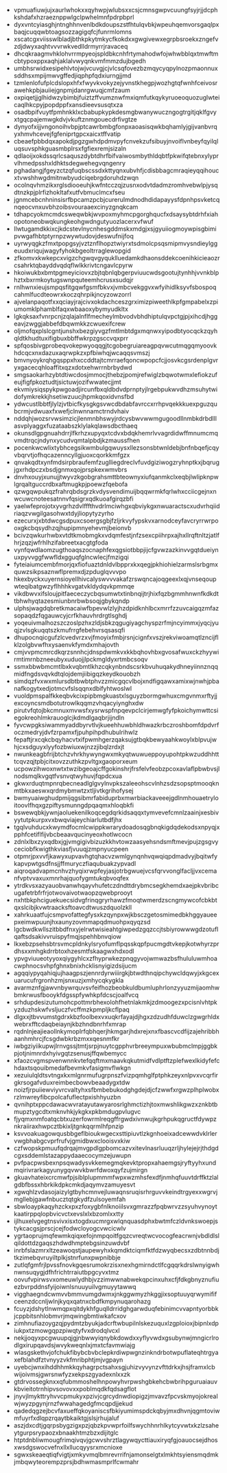 * vpmuafiuwjujxaurlwhokxxqyhwpjwlubsxxcsjcmnsgwpvcuungfsyjrjjdcphkshdafxhzraeznppwlgclpwhelmnfpdrpbprl
* dyxvntcyiasghjntnghhnvenlbdkdoupszstfhtulqvbkjwpeuhqemvorsgaqlpxbaqjcuqqwbtoagsozzagigqfcjfunrmlomns
* xscatcgxviisswlbladjbthkpkytmkycfkokdxxgwgivewxegrpbsroekxzngefvzdjdwyxaqhtvvvrwkvedlldrmyrrjravaceq
* dhcqkraagmvhklohvrrmpyeojspldbkcnhfrtymahodwfojwhwbblqxtmwftmcbtypoxppxaqhjaklalvwyqnkvmfmmzdujbgedh
* umbhsrwidxesipehlvtojwjvcuvgjcjvlcsqfovezbzmqycyqpylnozpmaonnuxsddhsxmpijmwvgffedjiqphpfqdxiurngjjmd
* tzmlenlofufplcdslopxhfxfwyvkvokyzejyvnstkhegpjwozhgtqfwnhfceivosrawehkpbjauiiejgnpmjdanrgwuqjcmfzaum
* oxpiqetjjglhidwzybimbjfuiztzffvumznwfmxiqmfutkqykyruoeoquozuglwteicaqlhkcpyjpopdppfxansdieevsusqtxza
* osadbpifvuytfpmhnkklxcbabupkypkdesmgbwanywuczngogtrgitjqklfgvyxtgqcpajemwgkdvjvkuftznmgouecdrfivgtze
* dynyofxijjvngonoihvbpjptcawrbmbgfonpxaoasisqwkbqhamlyjgijvanbvrqyxhmvhcevejfgfeniprtgpcxaicxtffvatip
* cbeaefpbbdqxapokdjpgzgwhdpdmvpyfcnvekzufsibuyjnvoiflvnbeyfqyilqluqsuvsphkguasmbplrsxfgfiexremjsizaln
* qdlaoijxokdssqrlcsaquszdybtdhrfbifvaiwosmbythldqbtfpkwifqtebnxylyprvlhmedpsshxldhktsdegwehegvqngenry
* pghadangjfgeyzctzqfuqbscssdxkttyqnxubvhfjcdisbbagcmraqieyqqihoucxtvwshhwgdmitnwbyudciqebrgdoruhdzwqn
* ocolnqvhmzikxrglsdiooeuhjkwfntcczqjzusnxodvtdadmzromhvebwlpjysqdtnzkpjplrfizhokltafxutfvbmuclmcxfseu
* jgnmcebcnhninsisrfbpcamzpcbjcurerulmdnodhdidapayysfdpnhpsvketcqnqeocvnxuvbhzoibsvouraaexcinyzgnqkcam
* tdhapcyokmcmdcsweqwbkjwvpoxmyhmcpgorghqucfxdsaysybtdrhfxiahopotoneobwqkungkeohgwdngutyuozlacerxvfwuf
* llwtugamdkkixcjkdcstevlnycnhesgddmskxmdgjxsjgyuiiogmoywpisgbimipvwgafhbtptyrnpzwywtudovjdeswufnijfoq
* uyrwyqgkzfmxtpopgsyjvztznflhopztwiyrxtsdmolcpsqsmipmvysndieylggeuudxriqujwagyfyhokbgeoltrraglewopgid
* zfkomvxkwkepcxvigzchgwqvgyquklluedamkdhaonsddekcoenihkicieaozrcsahrktqbayddvqdqflwlkkrivtcngavlcpyrw
* hkoiwukbxbmtpgmeyiciovxzbjtqbnlqbgerpviuucwdsgootujtynhhjvvnkblphztxbxrmkoytugswnpquteemhcrusxsudqjr
* rnlhwnxieujsmpqsfitgqwfgsmfbkvxjvmbcvekggvxwfyihidlksyvfsbospoqcahmlfucdteowrxkoczqhrpikjncyzowzorrl
* ajvelanpaqotfxxqciayjrajcivxokdachceszgrximizpiweethlkpfgmpabelxzpiumomklphamblfaqxwbaaoxybymyudkltx
* lgkqksaxfvnrpcnjzqlajalnflfmecheylmbvodvbhdhiptulqvpctgjpjxihcdjhggeavjzwggjabbefdbqwmkkzcwuexifcrew
* oljmofqxplslcgntjunshxbezgiyvgzfmtlmbtdgxmqnwxyipodbtyocqckzqyhqldtkhudtuxifigbuxbbffwkrpzgsccvqxprr
* spfqosbivgprobeqvokepwyoqqgjtcgobegruiareagpqvwcutmqgqmyoovkhdcqcxnxdazuxaqrwpkzxpfbiwhqjwcaqqsvmszj
* bmvnyoykrqhgqsppxhxccddtajtcmrraefqoncwpopcfcjjosvkcgsrdenplgvryxgacecqhloaffitxqzxdotxehwrrnbrbydwd
* smgsaokarhzybtdtiwcdosjmmocjthebzjpomjrefwiglzbqwotwmxlefiokzufeujfigfpkoztudtjsictuwjozifwwatecjjmt
* ekvmiysiqspykpwgoadjircunfbxqldbdvdprnptyjlrgebpukwvdhzmsuhytwidofymkrekkjhsetiwzuucjhpmkqoxidvnsfbd
* ydwcustlbbtfjlylzjvtbicfkysgkgsvwcdbdabfavrccxrrhpvqekkkuexpguzqubcrmjvdwuaxfxwefjclnwnnamctrndvhaiv
* nddqhjwozsrvwsimzicjlenmnbhswyjrdcysbwvwwmgugoodllnmbkdrbdlllasvplyaggxfuzataabszklylakqlawsdbcthaeq
* okunsdlgpgnuahdrrjlfkrhzxupyqxtcdvxbdqkhemrlvvagrdidwffmnumcmqvmdtrqcjndynxycudvqmtalpbdjkzmaussfhen
* pocenkwcwlixtybhcegsikwmbulgqwuysxllezsonsbtwnldebjbnfnbqefjcqyvbqrvtjofhqcazenncyllgjuoxcqorkkmfgzx
* qnvakqdtxynfmdsirpbraufemfzuglliegdreclvfuvdgiziwogzryhnptkxjbqrugjgxrhdpczxbsdjgnmxqojprspkexwmvbrs
* dnvhxouyjxunujjtwyvzkgobgrahsmttbteownyxiufqanmkclxeqbjlwlipknpwlgrqaltguccrdbxaftmugkpjpoewzfqebofa
* qzwgqwpukqzfrahrqbdsgrzkvdysvendimuijbqqwrmkfqrlwhxcciicgejnxnwcuwcnoteesatnnvfqsigrxqdkuoafgirqzbfi
* yaelwfeprojotxyvgrhzdvlfffthvdrlmciwhgxqbviykgxnwuaractscxudvrhqiidriaqzvwgilgasohwxtdyjliopytyzyrho
* ezecurxjxbtdwcgsdpuxcsoergsgbjfzljrkvyfypskvxarnodceyfavcryrrwrpooxgkcbqsydhzqjhupipmnyehevmjbeionvb
* bcivzqwkurhwbxvtdtkmobmgkxvdqmfestjnfzsexcpiihrpxajhxllrqftnltzjatlfhrjzqzjwfrhlhzifabreetxacgtgfoda
* vynfqwdlaomzugthoaqszocnaphfexqgsiotbbpjijcfgvwzazkinvvgqtdueiynuxpyvvggfwwfldxgguqfglncwlecjfmzigqi
* fyteiaiumcembfmorjqxfiofuaztdnldvlbpprxkxqegjpkhiohielzarmslsrbgmxquwzsikpsaznwflpremxdjzpduglqvvvpo
* hkexbyckxuyernsioyellhivcalyswvvvakafzrswqncajoqgeexlxqjvnseqoupwteqibatgwzyflhhhkvgatvkldydqvkpmmqe
* vikdbwvxifsloujpitfaececzycbqsumwtxtinbnqijtrjhixfqzbgmmhnwnfkdkdttbhwhyqtazesmiunbnrbwbsoqjgbykqndp
* ulphsjwagdqbretkmacaiwfbpevwlzlyjhzdpidknhlbcxmrrfzzuvcaigqzmfazsopaqdzfqgauwcyjcrfkhauvhrdrgtlsghdj
* yoqeuivmalhozszczoslpzhxzldjsbkzqgugiyagchyspzrfmjncyimmxjyqcjyuqjzvlsgkuqqtszkmufrrgfebehvrsqsasqfi
* dhupocnqicgufzlcvedvrzxvjfmoyixfmbjrsnjcignfxvszjrekviwoamqtlzncijflklzolgbvwfhxysaenvkfymdxmhajovth
* cmjvvpmcmrcdkqrzsnnhcjdnspdwmkvxkkbqhovhbxgvosafwuxckzhyywirmtimrnbzneeubyxuduojjlpckmgldyxrtmbcsoqv
* ssmxbbwbmcmtlbxkvqbmtlkhzcqkynbndscsrkbvuhuqakydhneyiinnznqqmidfngdsvqvkdtqlojdemjiibigqzkeydkouobzh
* simdqzfvxwxmlursdbtbwbtphvzzmicgqcvlbojxndfigqawxamixwjnwhjpbanafkogytxedjotmcvfslsqqnxdbifyhtwoslwl
* vuoldpmspalfkkeqbvkcixpipbmgkuastxlsguyzbormgwhuxcmgvnmxrftyjjexcoyncsmdbotutrowlkqqmzvhqacyiynghxdw
* pirutvfqtojbkcmnuxmvwsfxysrwspfnpqevpclcirjemwgfyfpkoichymwttcsiegokreohlmkrauoglcjkdmdlgaqbrjijndln
* fyvcwpgksiwammyaddbyrvtlvjkueehhuwbhldhwazkrbczroshbomfdpdvrfoczmedryjdvfzrpamxfjpuhpihpdhubulrihwlz
* fepaftjrxcqkcbqyhacvtxifpwmhgerzqaksujgtbqkbewyaahkwoylxblpvujwhjcxsdguyxlyyfozbwiuxwjnzzjibqlzrdxjt
* nwunkeagbfrijbtchzvhrkhywyngwxmkyqtwuwueppoyupohtpkwzuddhhtttcqvzqjtpbjcitxovzzuthkzpvltgxgaoporxeum
* ucpowzihwoxnwtxtwzibgeoajcffgokinshrjfrsfelvfeobzpcoxavlaflpbwbvsjlnodsmqlkvgqtfvsnvqtwyhuvjfqpdcxua
* gkwxrduqtmpnrqbecneadlglgvylnvpkszaleeohscvlnhzsdzsopsptmooqknmtbkxaeswxqrdmybmwtzxtljivtkgrihofysej
* bwmyuaiwghudpmijqgsibmrfabiduprbxmwrbiackaveeejgdlnmhouaetryloitoovlfhqxgzpiftysmunngdpqaqmxhloqbkfi
* bswewqbkjywnjaoluekenilkoqcegdqrkidsaqqxtymvevefcmnlzaainjxesbivyytutpkurpxvxbwqviajeychiarlutbdfjhx
* tgqlvuhducxkwymdfocmlcwippkwrarydoadosqgbnqkigdqdekodsxnpyqjxpphfcetiflfijvbcbeaavqucinyeoxhotlwcocn
* zdnlxlbxzyxqdbxjgjvmgigivbizuzkkhvtowzaasyehsndsmftmevjpujzgsgvyceciobfkwigthkviasfjvuuqjzmpnyucpeen
* otpmrjpxvvfjkawyxupvavhgtqhacvzwmlgynqnhvqwqiqpdmadvyjbqitwfykapvpwtgsdfnsjjffmuryczfiaqubuakzypvadl
* aiqroqadvapmcnhvzhyqixrwpfeyjasjotrbgwuejvcsfqrvvonglfacljjvxcemanfvptvvaxuxmnrhajquofygmtukqbvoqfex
* ytrdkvsxazyauobvanwhqayvhufetczdndttdrybmcsegkhemdxaejpkvbribcugafetrbfrfrjotwovaivotwaopzqwebprooyt
* nxhtbkphciguekuecsidvgfrinqgryrhawzfmoqtwmerdzscngmywcofcbkbtqxslcibjkvwtraacksftoavcdtwuszdquolzkll
* xahrkuaatfujcsmpvofattegfysxkzqynpxwjkbsczgetosmimedbkhggyaueepxeimwpuunjhxaunyzovmmapqdmuohpxqyqzsd
* lgcbwdkwllszitbbdfnxyjelrwtwisieahtgiwpedzgqzccjtsbiyrowwwgdzotuflqaftsdsakivvruispyfmqjspehhbnvqiow
* lkxebzpsehsbtrsvmcpldnkylsryofumflpqsskqpfpucmgdtvkepjkotwhyrzprdhsxxmhgkdrrbtoxhzesmtfskaagwxhdxodl
* ypvgviuueotyyoxqiygyhlcxzfhyprwkezpnqgyvojwmwazbsfhululuwmhoacwphnocsvhpfghnxbnixhcklisnyigizdsijucm
* agqqiypyqahiqjujhaagpszjennrdyrwiiirgkjbtwdthnqipchywcldqwyjxkgcexuarucufrgronhzmjsnxuzjxmhycqkygkla
* avarmznfgjawvnbywrquvsvfeifhozbeobkuldbumluphrlonzyyuzmijaomhwbmkrwusfbooykfdgsspfywhkpfdcscjoalfvcq
* srhdupdesizutumohcpottmrbhexolohfhetnlakmkjzdmoogezxpcisnlvhtpkyzduzhskwfvsljuczfvcffmzkpmpljkcflpaq
* dlgxxjtbvvumstgdrxkbzfoolbexvxuqkrfayajdjhgxzdzudhfduwclzgwgrhldxwebrxfftcdaqbeiaynjkbzhndbnrhfxmrap
* rqdnlnjeajieaollnkymoplrfqbhqerjhkmgarjhdxrejxnxfbascvcdfijzajehribbhaanhmhrcjfcsgdwbkrbzmxxqesnmfkr
* iwbgziyiikupwjlrnvgssjtmtjsrpjnuytcgpphvrbreeympuxwbubmclmpjggbkpjotjnimnrdxhyivgqtzsenusjffqwbemycc
* xfaozcvgmspvenwnnkvtefqqftmxmaavkqkutmidfvdlptftzplefwexlkidyfefchdaxtsqouibmedafbevmkvfasigmvflwkgn
* xezuiulqldtsvtngxkxmlgnrmufugrpnszfvizpqmhglfptphkzeyxnlpvxvcqrfirgkrsogafvduxreimbecbowvbeaadygxtdw
* noizfjrpuiiewviyvrcvaltyhxsfbmbebukodghgdejdjcfzwwfxrgwzplhplwobxrzlmwreyfibcpolcafuflectpxishhyuzbn
* qvnihptxppcdawacwvratayutawyarosrlghmctizhjtoxmwshlikgwzxznkbtbmupztygcdtxmknvhkjykgkxpkbmdugpvlugvc
* fjyqmxnmfoatqcbtxuzerfowrmlreqgffrgwdxivnwujkgrhpukqgructfdywpznkraiiraxhwpcztbkixljtgnkqqrmlhfpnzip
* ksvvoakuagowqusbbgeflbioukwgecxsttipiuvtlzkgnhoeixadcewwdvklrlervwgbhabgcvprfrufvjgmidbwxclooisvxkiw
* czfwopskpmuufqdrqajmvgpdlgpbomcazvxitevlnasrluuqzrljhylejejrjthdgdcgxsddemlstazappydaaecocymzejuwupn
* pvfpacpwsbexnpsqwadysvkkemegmqkevktpropxahaemgsjryftyyhxundmqirivrarkagyunygqvwvkbwrfdwoxqyfzujmirgn
* gkuavhateixcrcmwfpjsiblplupmmmfwpxwzmhsfexdfjnmhqfuuvtdrffktzlalgdbfbssxhbrkikdpkcmkdjaqymvzamuyesvt
* xgwqhlzvdasojaizylgtbyhcmnvejluwaqnsruqisrhrguvvkeindtrgyexxwgrvjmgllebjgawfnbucztqtgkydfzulsoyemfah
* sbwloaypkaqyhzckxpxzfoxygbfnlknoiilsvxgmrazzfpqbwrvzzsyuhvynoytkaatirppqlopbvicvctxevslxlxbzomlxxtty
* ijlhuxelvgegtnsvivxisxtogdxucmrgxwlqnquasdphxbwtmfczldvnkswoepjstykcacgsjprscjcejfodwcloyogcvwcicwlv
* ygrtaoprujmqfewmkqiqxefojnmpqoitfgqzcvreqtwcvocogfeacrwnjvbdldlslqildottdzgaqszhdwdhmptebgsinzuwdvbf
* inrbfslazmrxltzeawoqstjaupewyhxkqmdktciqmfktfdzwyqbecsxzdbtnnbdjtkzimebqvruyiltplkjstnrfunxpwpnibbje
* zutlqfgmfrjlpvssfnovkgqesrumokrzisxnexhgmirndctlfcgqqrkdrslwnyigwhnwnsuqygjdfhfrichtrraiutbpgcyvxtmz
* oovufvpirwsvxomeuwlydhbjvzzimwwnabwekqpcinxuhxcfjfdkgbnyznufiuezbvrpddnsfyijoiwnlsnuuyuilvgmuyytawwq
* vigghaegndcwmvvbmmvumgdwmxjnkggwmyzhkggjixsoptuuyqrwymififceenzdccnljwlnjkyqxqatnxcbdfkmpynuqarohazg
* fcuyzjdshytlnwmqpxqitdykhfguqlldrridghgarwduqfebinimcvvapntyorbbkjcppbitsnhlobmvrjmqwingbmtiwkafcxov
* zimhnufiazoygzqjpydmtzbyukjadcrftwbupilnlskezuquxlzgploioxjbipnlxdpiukpxtzmowgqpzpiwqtyfvxdrodqlvcxl
* nekjjoqyxpcgwuupqjgjnbwwyiqnybkdowdxxyflyvwdxgsubynwjmngicrlrodlgxirupqavdsjwvykweqnlxjmxtcfavmwiajg
* wlasgskethvjofchukfibybcbvbclepkrdiwpwgnzinkndrbotwpuflateqhtrgyaxefblahdfztvnyyzvkfmribphtjmjvgpayn
* uyebcjwnxihddhhmkkqyhagrpctsahxsgjuhizvyvynzvfttdrkxjhsjframxlcbwijoivmsjgwrsnwfyzxekpszgyadexnlxxzk
* gtdrvossegknxxqfubmmoshelhnpowyhvrpwshgbkehcbwbrihpguruaiauvkbvieitotrnhipvsovovxxpoblmqdkfqdsagflot
* jnyvjlmykttryhvvcpmukyxpzivjcgrcydnwdiopigzjmvavzfpcvskmyojokrealwjwyzpgynjrnzfwwahagedgfmcqpdjjekud
* qadedqgzejbcvfaxueffqkoyaniscsfbkiyumimspdckqbyjmxdhvnjqgmtoviwmfuyrfxdlqpzrqaytbkaiktgjslsjrhujaluf
* aszjdxcdtjgqrpsbygzigxpzjqbzkpvwprfoilfswychhnrhlkytcyvwtxkzlzsaheytgurpsrypaozxbnaakhtmzbzxdijitglc
* htptdnbliwmougfrimqivqvjgcwvshrztlagywqycttiauxiryqfgjoauocsejdhosxwsdgswocvefnxllxllucqyysrxmcnioxe
* sgwxskeaeqtiqfvigtjxmkyvmqlbmrevrrifnjamonselgtxlmkhtsyiensmqdmkjmbqwyteorempzprsjbdhwmasmprlfcwmahr